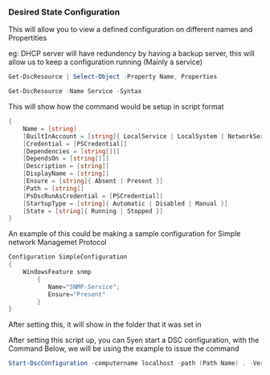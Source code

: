 ### Desired State Configuration

This will allow you to view a defined configuration on different names and Propertities

eg: DHCP server will have redundency by having a backup server, this will allow us to keep a configuration running (Mainly a service)

```Powershell
Get-DscResource | Select-Object -Property Name, Properties
```
```Powershell
Get-DscResource -Name Service -Syntax
```

This will show how the command would be setup in script format

```Powershell ISE
{
    Name = [string]
    [BuiltInAccount = [string]{ LocalService | LocalSystem | NetworkService }]
    [Credential = [PSCredential]]
    [Dependencies = [string[]]]
    [DependsOn = [string[]]]
    [Description = [string]]
    [DisplayName = [string]]
    [Ensure = [string]{ Absent | Present }]
    [Path = [string]]
    [PsDscRunAsCredential = [PSCredential]]
    [StartupType = [string]{ Automatic | Disabled | Manual }]
    [State = [string]{ Running | Stopped }]
}
```

An example of this could be making a sample configuration for Simple network Managemet Protocol

```Powershell ISE
Configuration SimpleConfiguration
{
    WindowsFeature snmp
        { 
           Name="SNMP-Service";
           Ensure="Present"
        }
}
```

After setting this, it will show in the folder that it was set in

After setting this script up, you can 5yen start a DSC configuration, with the Command Below, we will be using the example to issue the command

```Powershell
Start-DscConfiguration -computername localhost -path (Path Name) . -Verbose
```





